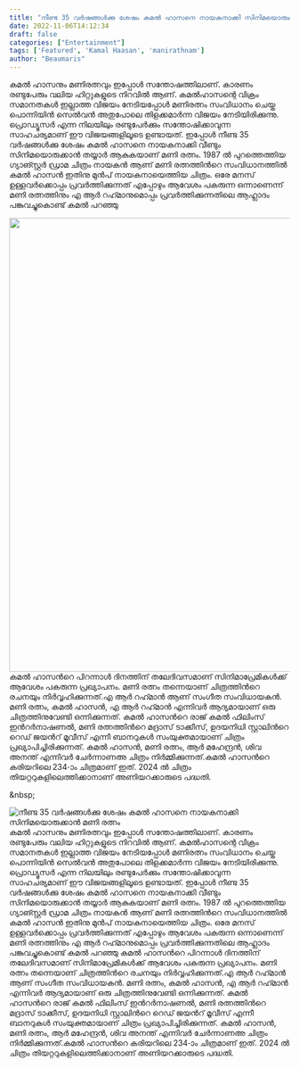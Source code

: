 ```yaml
---
title: "നീണ്ട 35 വര്‍ഷങ്ങള്‍ക്കു ശേഷം കമല്‍ ഹാസനെ നായകനാക്കി സിനിമയൊരുക്കാന്‍ മണി രത്നം"
date: 2022-11-06T14:12:34
draft: false
categories: ["Entertainment"]
tags: ['Featured', 'Kamal Haasan', 'manirathnam']
author: "Beaumaris"
---
```


കമൽ ഹാസനും മണിരത്നവും ഇപ്പോൾ സന്തോഷത്തിലാണ്. കാരണം രണ്ടുപേരും വലിയ ഹിറ്റുകളുടെ നിറവിൽ ആണ്. കമൽഹാസന്റെ വിക്രം സമാനതകൾ ഇല്ലാത്ത വിജയം നേടിയപ്പോൾ മണിരത്നം സംവിധാനം ചെയ്ത പൊന്നിയിൻ സെൽവൻ അതുപോലെ തിളക്കമാർന്ന വിജയം നേടിയിരിക്കുന്നു. പ്രൊഡ്യൂസർ എന്ന നിലയിലും രണ്ടുപേർക്കും സന്തോഷിക്കാവുന്ന സാഹചര്യമാണ് ഈ വിജയങ്ങളിലൂടെ ഉണ്ടായത്. ഇപ്പോൾ നീണ്ട 35 വര്‍ഷങ്ങള്‍ക്കു ശേഷം കമല്‍ ഹാസനെ നായകനാക്കി വീണ്ടും സിനിമയൊരുക്കാന്‍ തയ്യാർ ആകുകയാണ് മണി രത്നം. 1987 ല്‍ പുറത്തെത്തിയ ഗ്യാങ്സ്റ്റര്‍ ഡ്രാമ ചിത്രം നായകന്‍ ആണ് മണി രത്നത്തിന്‍റെ സംവിധാനത്തില്‍ കമല്‍ ഹാസന്‍ ഇതിനു മുന്‍പ് നായകനായെത്തിയ ചിത്രം. ഒരേ മനസ് ഉള്ളവര്‍ക്കൊപ്പം പ്രവര്‍ത്തിക്കുന്നത് എപ്പോഴും ആവേശം പകരുന്ന ഒന്നാണെന്ന് മണി രത്നത്തിനും എ ആര്‍ റഹ്‍മാനുമൊപ്പം പ്രവര്‍ത്തിക്കുന്നതിലെ ആഹ്ലാദം പങ്കുവച്ചുകൊണ്ട് കമല്‍ പറഞ്ഞു

<img class="wp-image-357621 aligncenter" src="https://cdn.boolokam.com/articles/2022/11/img_63752285affc3." alt="" width="814" height="814" />കമല്‍ ഹാസന്‍റെ പിറന്നാള്‍ ദിനത്തിന് തലേദിവസമാണ് സിനിമാപ്രേമികള്‍ക്ക് ആവേശം പകരുന്ന പ്രഖ്യാപനം. മണി രത്നം തന്നെയാണ് ചിത്രത്തിന്‍റെ രചനയും നിര്‍വ്വഹിക്കുന്നത്.എ ആര്‍ റഹ്‍മാന്‍ ആണ് സംഗീത സംവിധായകന്‍. മണി രത്നം, കമല്‍ ഹാസന്‍, എ ആര്‍ റഹ്‍മാന്‍ എന്നിവര്‍ ആദ്യമായാണ് ഒരു ചിത്രത്തിനുവേണ്ടി ഒന്നിക്കുന്നത്. കമല്‍ ഹാസന്‍റെ രാജ് കമല്‍ ഫിലിംസ് ഇന്‍റര്‍നാഷണല്‍, മണി രത്നത്തിന്‍റെ മദ്രാസ് ടാക്കീസ്, ഉദയനിധി സ്റ്റാലിന്‍റെ റെഡ് ജയന്‍റ് മൂവീസ് എന്നീ ബാനറുകള്‍ സംയുക്തമായാണ് ചിത്രം പ്രഖ്യാപിച്ചിരിക്കുന്നത്. കമല്‍ ഹാസന്‍, മണി രത്നം, ആര്‍ മഹേന്ദ്രന്‍, ശിവ അനന്ത് എന്നിവര്‍ ചേര്‍ന്നാണഅ ചിത്രം നിര്‍മ്മിക്കുന്നത്.കമല്‍ ഹാസന്‍റെ കരിയറിലെ 234-ാം ചിത്രമാണ് ഇത്. 2024 ല്‍ ചിത്രം തിയറ്ററുകളിലെത്തിക്കാനാണ് അണിയറക്കാരുടെ പദ്ധതി.

&amp;nbsp;


![നീണ്ട 35 വര്‍ഷങ്ങള്‍ക്കു ശേഷം കമല്‍ ഹാസനെ നായകനാക്കി സിനിമയൊരുക്കാന്‍ മണി രത്നം](https://cdn.boolokam.com/articles/2022/11/img_63752285affc3.)കമൽ ഹാസനും മണിരത്നവും ഇപ്പോൾ സന്തോഷത്തിലാണ്. കാരണം രണ്ടുപേരും വലിയ ഹിറ്റുകളുടെ നിറവിൽ ആണ്. കമൽഹാസന്റെ വിക്രം സമാനതകൾ ഇല്ലാത്ത വിജയം നേടിയപ്പോൾ മണിരത്നം സംവിധാനം ചെയ്ത പൊന്നിയിൻ സെൽവൻ അതുപോലെ തിളക്കമാർന്ന വിജയം നേടിയിരിക്കുന്നു. പ്രൊഡ്യൂസർ എന്ന നിലയിലും രണ്ടുപേർക്കും സന്തോഷിക്കാവുന്ന സാഹചര്യമാണ് ഈ വിജയങ്ങളിലൂടെ ഉണ്ടായത്. ഇപ്പോൾ നീണ്ട 35 വര്‍ഷങ്ങള്‍ക്കു ശേഷം കമല്‍ ഹാസനെ നായകനാക്കി വീണ്ടും സിനിമയൊരുക്കാന്‍ തയ്യാർ ആകുകയാണ് മണി രത്നം. 1987 ല്‍ പുറത്തെത്തിയ ഗ്യാങ്സ്റ്റര്‍ ഡ്രാമ ചിത്രം നായകന്‍ ആണ് മണി രത്നത്തിന്‍റെ സംവിധാനത്തില്‍ കമല്‍ ഹാസന്‍ ഇതിനു മുന്‍പ് നായകനായെത്തിയ ചിത്രം. ഒരേ മനസ് ഉള്ളവര്‍ക്കൊപ്പം പ്രവര്‍ത്തിക്കുന്നത് എപ്പോഴും ആവേശം പകരുന്ന ഒന്നാണെന്ന് മണി രത്നത്തിനും എ ആര്‍ റഹ്‍മാനുമൊപ്പം പ്രവര്‍ത്തിക്കുന്നതിലെ ആഹ്ലാദം പങ്കുവച്ചുകൊണ്ട് കമല്‍ പറഞ്ഞു കമല്‍ ഹാസന്‍റെ പിറന്നാള്‍ ദിനത്തിന് തലേദിവസമാണ് സിനിമാപ്രേമികള്‍ക്ക് ആവേശം പകരുന്ന പ്രഖ്യാപനം. മണി രത്നം തന്നെയാണ് ചിത്രത്തിന്‍റെ രചനയും നിര്‍വ്വഹിക്കുന്നത്.എ ആര്‍ റഹ്‍മാന്‍ ആണ് സംഗീത സംവിധായകന്‍. മണി രത്നം, കമല്‍ ഹാസന്‍, എ ആര്‍ റഹ്‍മാന്‍ എന്നിവര്‍ ആദ്യമായാണ് ഒരു ചിത്രത്തിനുവേണ്ടി ഒന്നിക്കുന്നത്. കമല്‍ ഹാസന്‍റെ രാജ് കമല്‍ ഫിലിംസ് ഇന്‍റര്‍നാഷണല്‍, മണി രത്നത്തിന്‍റെ മദ്രാസ് ടാക്കീസ്, ഉദയനിധി സ്റ്റാലിന്‍റെ റെഡ് ജയന്‍റ് മൂവീസ് എന്നീ ബാനറുകള്‍ സംയുക്തമായാണ് ചിത്രം പ്രഖ്യാപിച്ചിരിക്കുന്നത്. കമല്‍ ഹാസന്‍, മണി രത്നം, ആര്‍ മഹേന്ദ്രന്‍, ശിവ അനന്ത് എന്നിവര്‍ ചേര്‍ന്നാണഅ ചിത്രം നിര്‍മ്മിക്കുന്നത്.കമല്‍ ഹാസന്‍റെ കരിയറിലെ 234-ാം ചിത്രമാണ് ഇത്. 2024 ല്‍ ചിത്രം തിയറ്ററുകളിലെത്തിക്കാനാണ് അണിയറക്കാരുടെ പദ്ധതി. &nbsp;
